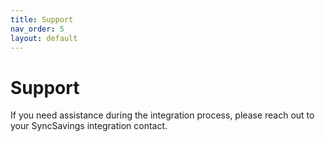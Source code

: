 ```yaml
---
title: Support
nav_order: 5
layout: default
---
```


# Support

If you need assistance during the integration process, please reach out to your SyncSavings integration contact.